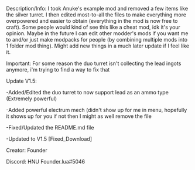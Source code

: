 Description/Info: I took Anuke's example mod and removed a few items like the silver turret. I then edited most-to-all the files to make everything more overpowered and easier to obtain (everything in the mod is now free to craft). Some people would kind of see this like a cheat mod, idk it's your opinion. Maybe in the future I can edit other modder's mods if you want me to and/or just make modpacks for people (by combining multiple mods into 1 folder mod thing). Might add new things in a much later update if I feel like it.


Important: For some reason the duo turret isn't collecting the lead ingots anymore, i'm trying to find a way to fix that


Update V1.5:

-Added/Edited the duo turret to now support lead as an ammo type (Extremely powerful)

-Added powerful electrum mech (didn't show up for me in menu, hopefully it shows up for you if not then I might as well remove the file

-Fixed/Updated the README.md file

-Updated to V1.5
[Fixed_Download]


Creator: Founder

Discord: HNU Founder.lua#5046
